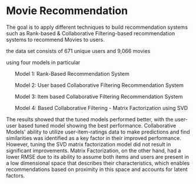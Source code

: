 # Movie Recommendation

<p> The goal is to apply different techniques to build recommendation systems such as Rank-based & Collaborative Filtering-based recommendation systems to recommend Movies to users. </p>

<p> the data set consists of 671 unique users and 9,066 movies </p>

<p> using four models in particular
  <ul>Model 1: Rank-Based Recommendation System</ul>
  <ul>Model 2: User based Collaborative Filtering Recommendation System</ul>
  <ul>Model 3: Item based Collaborative Filtering Recommendation System</ul>
  <ul>Model 4: Based Collaborative Filtering - Matrix Factorization using SVD</ul>
</p>

<p>
 The results showed that the tuned models performed better, with the user-user based tuned model showing the best performance. Collaborative Models' ability to utilize user-item-ratings data to make predictions and find similarities was identified as a key factor in their improved performance. However, tuning the SVD matrix factorization model did not result in significant improvements. Matrix Factorization, on the other hand, had a lower RMSE due to its ability to assume both items and users are present in a low dimensional space that describes their characteristics, which enables recommendations based on proximity in this space and accounts for latent factors.
</p>
